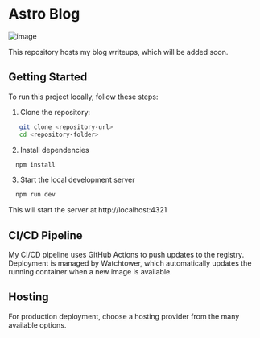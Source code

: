 # Astro Blog

![image](https://github.com/yashtyagi-cjg/astro-blog/assets/54401404/bbd59191-ac03-415a-8b56-f2e152fa08de)

This repository hosts my blog writeups, which will be added soon.

## Getting Started

To run this project locally, follow these steps:

1. Clone the repository:
```bash
   git clone <repository-url>
   cd <repository-folder>
```

2. Install dependencies

```bash
  npm install
```

3. Start the local development server
```bash
  npm run dev
```

This will start the server at http://localhost:4321

## CI/CD Pipeline
My CI/CD pipeline uses GitHub Actions to push updates to the registry. Deployment is managed by Watchtower, which automatically updates the running container when a new image is available.

## Hosting
For production deployment, choose a hosting provider from the many available options.
